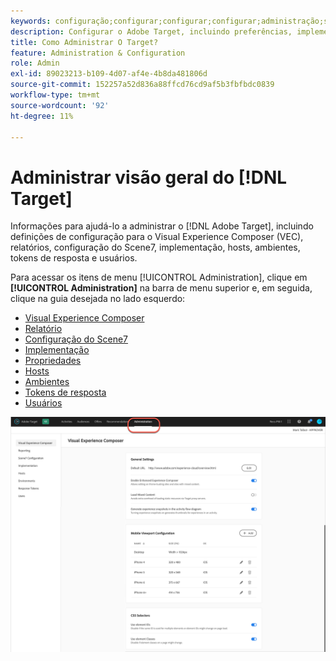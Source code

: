 ```yaml
---
keywords: configuração;configurar;configurar;configurar;administração;setting;setup;set-up;set up;administration
description: Configurar o Adobe Target, incluindo preferências, implementação, gerenciamento de usuários, propriedades, configuração do Scene7, gerenciamento de hosts e tokens de resposta.
title: Como Administrar O Target?
feature: Administration & Configuration
role: Admin
exl-id: 89023213-b109-4d07-af4e-4b8da481806d
source-git-commit: 152257a52d836a88ffcd76cd9af5b3fbfbdc0839
workflow-type: tm+mt
source-wordcount: '92'
ht-degree: 11%

---
```


# Administrar visão geral do [!DNL Target]

Informações para ajudá-lo a administrar o [!DNL Adobe Target], incluindo definições de configuração para o Visual Experience Composer (VEC), relatórios, configuração do Scene7, implementação, hosts, ambientes, tokens de resposta e usuários.

Para acessar os itens de menu [!UICONTROL Administration], clique em **[!UICONTROL Administration]** na barra de menu superior e, em seguida, clique na guia desejada no lado esquerdo:

* [Visual Experience Composer](/help/main/administrating-target/visual-experience-composer-set-up.md)
* [Relatório](/help/main/administrating-target/reporting.md)
* [Configuração do Scene7](/help/main/administrating-target/scene7-settings.md)
* [Implementação](/help/main/c-implementing-target/implementing-target.md)
* [Propriedades](/help/main/administrating-target/c-user-management/property-channel/property-channel.md)
* [Hosts](/help/main/administrating-target/hosts.md)
* [Ambientes](/help/main/administrating-target/environments.md)
* [Tokens de resposta](/help/main/administrating-target/response-tokens.md)
* [Usuários](/help/main/administrating-target/c-user-management/user-management.md)

![Menu Administração do Adobe Target](/help/main/administrating-target/assets/administration.png)
